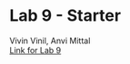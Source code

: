 # Lab 9 - Starter
Vivin Vinil, Anvi Mittal <br/>
[Link for Lab 9](https://vivin2709.github.io/Lab9_Starter/)
